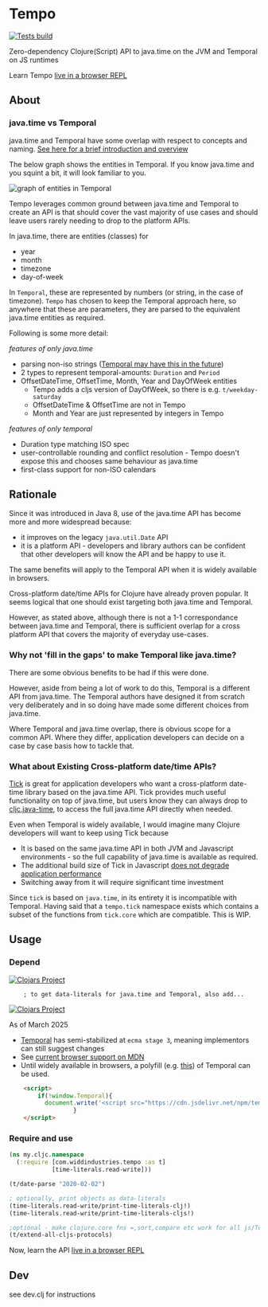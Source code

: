 # Tempo

<!-- [![Clojars Project](https://img.shields.io/clojars/v/com.widdindustries/cljc.java-time.svg)](https://clojars.org/com.widdindustries/cljc.java-time)-->
[![Tests build](https://github.com/henryw374/tempo/actions/workflows/tests.yaml/badge.svg)](https://github.com/henryw374/tempo/actions/workflows/tests.yaml)
<!-- [![bb compatible](https://raw.githubusercontent.com/babashka/babashka/master/logo/badge.svg)](https://babashka.org)-->

Zero-dependency Clojure(Script) API to java.time on the JVM and Temporal on JS runtimes

Learn Tempo [live in a browser REPL](https://widdindustries.com/tempo-docs/public/)

## About

### java.time vs Temporal

java.time and Temporal have some overlap with respect to concepts and naming. [See here for a brief introduction and overview](https://widdindustries.com/blog/ecma-temporal-vs-java-time.html)

The below graph shows the entities in Temporal. If you know java.time and you squint a bit, it will look familiar to
you.

![graph of entities in Temporal](https://tc39.es/proposal-temporal/docs/object-model.svg)

Tempo leverages common ground between java.time and Temporal to create an API is that should cover the vast majority of use cases and should leave users rarely needing to drop to the platform APIs. 

In java.time, there are entities (classes) for 

* year
* month
* timezone
* day-of-week

In `Temporal`, these are represented by numbers (or string, in the case of timezone). `Tempo` has chosen to keep the Temporal approach here, so anywhere that these are parameters, they are parsed to the equivalent java.time entities as required.

Following is some more detail:

*features of only java.time*

* parsing non-iso
  strings ([Temporal may have this in the future](https://github.com/js-temporal/proposal-temporal-v2/issues/2))
* 2 types to represent temporal-amounts: `Duration` and `Period`
* OffsetDateTime, OffsetTime, Month, Year and DayOfWeek entities
    * Tempo adds a cljs version of DayOfWeek, so there is e.g. `t/weekday-saturday`
    * OffsetDateTime & OffsetTime are not in Tempo
    * Month and Year are just represented by integers in Tempo

*features of only temporal*

* Duration type matching ISO spec
* user-controllable rounding and conflict resolution - Tempo doesn't expose this and chooses same behaviour as java.time
* first-class support for non-ISO calendars

## Rationale

Since it was introduced in Java 8, use of the java.time API has become more and more widespread because:

* it improves on the legacy `java.util.Date` API
* it is a platform API - developers and library authors can be confident that other developers will know the API and be
  happy to use it.

The same benefits will apply to the Temporal API when it is widely available in browsers.

Cross-platform date/time APIs for Clojure have already proven popular. It seems logical that one should exist targeting
both java.time and Temporal.

However, as stated above, although there is not a 1-1 correspondance between java.time and Temporal, there is sufficient
overlap for a cross platform API that covers the majority of everyday use-cases.

### Why not 'fill in the gaps' to make Temporal like java.time?

There are some obvious benefits to be had if this were done.

However, aside from being a lot of work to do this, Temporal is a different API from java.time. The Temporal authors
have designed it from scratch very deliberately and in so doing have made some different choices from java.time.

Where Temporal and java.time overlap, there is obvious scope for a common API. Where they differ, application developers
can decide on a case by case basis how to tackle that.

### What about Existing Cross-platform date/time APIs?

[Tick](https://github.com/juxt/tick) is great for application developers who want a
cross-platform date-time library based on the java.time API. Tick provides much useful functionality
on top of java.time, but users know they can always drop
to [cljc.java-time](https://github.com/henryw374/cljc.java-time),
to access the full java.time API directly when needed.

Even when Temporal is widely available, I would imagine many Clojure developers will want to keep using Tick because

* It is based on the same java.time API in both JVM and Javascript environments - so the full capability of java.time is
  available as required.
* The additional build size of Tick in
  Javascript [does not degrade application performance](https://widdindustries.com/blog/clojurescript-datetime-lib-comparison.html)
* Switching away from it will require significant time investment

Since `tick` is based on `java.time`, in its entirety it is incompatible with Temporal. Having said that a `tempo.tick`
namespace exists which contains a subset of the functions from `tick.core` which are compatible. This is WIP.

## Usage

### Depend

[![Clojars Project](https://img.shields.io/clojars/v/com.widdindustries/tempo.svg)](https://clojars.org/com.widdindustries/tempo)

        ; to get data-literals for java.time and Temporal, also add...


[![Clojars Project](https://img.shields.io/clojars/v/com.widdindustries/time-literals-tempo.svg)](https://clojars.org/com.widdindustries/time-literals-tempo)

As of March 2025

* [Temporal](https://github.com/tc39/proposal-temporal) has semi-stabilized at
  `ecma stage 3`, meaning implementors
  can still suggest changes 
* See [current browser support on MDN](https://developer.mozilla.org/en-US/docs/Web/JavaScript/Reference/Global_Objects/Temporal)
* Until widely available in browsers, a polyfill (e.g. [this](https://github.com/fullcalendar/temporal-polyfill)) of Temporal can be used.

```html
    <script>
        if(!window.Temporal){
          document.write('<script src="https://cdn.jsdelivr.net/npm/temporal-polyfill@0.3.0-beta.1/global.min.js"><\/script>');         
                  }
    </script>
```


### Require and use

```clojure
(ns my.cljc.namespace
  (:require [com.widdindustries.tempo :as t]
            [time-literals.read-write]))

(t/date-parse "2020-02-02")

; optionally, print objects as data-literals
(time-literals.read-write/print-time-literals-clj!)
(time-literals.read-write/print-time-literals-cljs!)

;optional - make clojure.core fns =,sort,compare etc work for all js/Temporal entities
(t/extend-all-cljs-protocols)

```

Now, learn the API [live in a browser REPL](https://widdindustries.com/tempo-docs/public/)

## Dev

see dev.clj for instructions  

